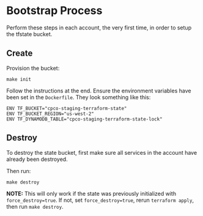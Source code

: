 # Bootstrap Process

Perform these steps in each account, the very first time, in order to setup the tfstate bucket.

## Create

Provision the bucket:

```
make init
```

Follow the instructions at the end. Ensure the environment variables have been set in the `Dockerfile`. They look
something like this:

```
ENV TF_BUCKET="cpco-staging-terraform-state"
ENV TF_BUCKET_REGION="us-west-2"
ENV TF_DYNAMODB_TABLE="cpco-staging-terraform-state-lock"
```

## Destroy

To destroy the state bucket, first make sure all services in the account have already been destroyed.

Then run:

```
make destroy
```

**NOTE:** This will only work if the state was previously initialized with `force_destroy=true`. If not, set
`force_destroy=true`, rerun `terraform apply`, then run `make destroy`.
